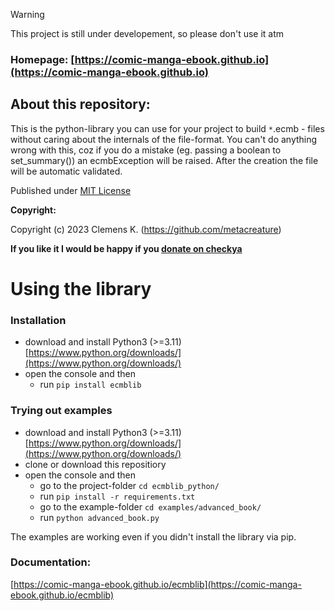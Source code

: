 > [!WARNING]
> This project is still under developement, so please don't use it atm

 
### Homepage: [https://comic-manga-ebook.github.io](https://comic-manga-ebook.github.io)

## About this repository:

This is the python-library you can use for your project to build `*`.ecmb - files without caring about the internals of the file-format.
You can't do anything wrong with this, coz if you do a mistake (eg. passing a boolean to set_summary()) an ecmbException will be raised. After the creation the file will be automatic validated. 

Published under [MIT License](https://choosealicense.com/licenses/mit/)

**Copyright:**

Copyright (c) 2023 Clemens K. (https://github.com/metacreature)

**If you like it I would be happy if you  [donate on checkya](https://checkya.com/1hhp2cpit9eha/payme)**

# Using the library

### Installation
- download and install Python3 (>=3.11) [https://www.python.org/downloads/](https://www.python.org/downloads/)
- open the console and then
    - run `pip install ecmblib`
 
### Trying out examples
- download and install Python3 (>=3.11) [https://www.python.org/downloads/](https://www.python.org/downloads/)
- clone or download this repositiory
- open the console and then
    - go to the project-folder `cd ecmblib_python/`
    - run `pip install -r requirements.txt`
    - go to the example-folder `cd examples/advanced_book/`
    - run `python advanced_book.py`
      
The examples are working even if you didn't install the library via pip.

### Documentation:
[https://comic-manga-ebook.github.io/ecmblib](https://comic-manga-ebook.github.io/ecmblib)
